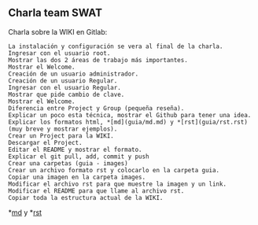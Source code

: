 ## Charla team SWAT

Charla sobre la WIKI en Gitlab:

	La instalación y configuración se vera al final de la charla.
	Ingresar con el usuario root.
	Mostrar las dos 2 áreas de trabajo más importantes.
	Mostrar el Welcome.
	Creación de un usuario administrador.
	Creación de un usuario Regular.
	Ingresar con el usuario Regular.
	Mostrar que pide cambio de clave.
	Mostrar el Welcome.
	Diferencia entre Project y Group (pequeña reseña).
	Explicar un poco esta técnica, mostrar el Github para tener una idea.
	Explicar los formatos html, *[md](guia/md.md) y *[rst](guia/rst.rst) (muy breve y mostrar ejemplos).
	Crear un Project para la WIKI.
	Descargar el Project.
	Editar el README y mostrar el formato.
	Explicar el git pull, add, commit y push
	Crear una carpetas (guia - images)
	Crear un archivo formato rst y colocarlo en la carpeta guia.
	Copiar una imagen en la carpeta images.
	Modificar el archivo rst para que muestre la imagen y un link.
	Modificar el README para que llame al archivo rst.
	Copiar toda la estructura actual de la WIKI.


*[md](guia/md.md) y 
*[rst](guia/rst.rst) 


